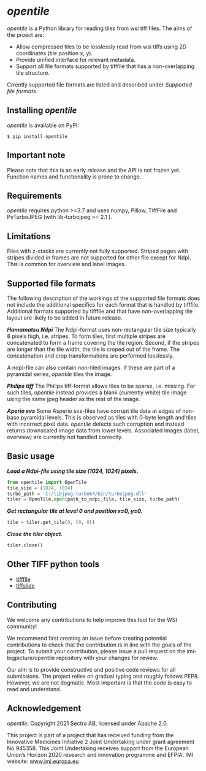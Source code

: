 # *opentile*
*opentile* is a Python library for reading tiles from wsi tiff files. The aims of the proect are:
- Allow compressed tiles to be losslessly read from wsi tiffs using 2D coordinates (tile position x, y).
- Provide unified interface for relevant metadata.
- Support all file formats supported by tifffile that has a non-overlapping tile structure.

Crrently supported file formats are listed and described under *Supported file formats*.

## Installing *opentile*
*opentile* is available on PyPI:
```console
$ pip install opentile
```

## Important note
Please note that this is an early release and the API is not frozen yet. Function names and functionality is prone to change.

## Requirements
*opentile* requires python >=3.7 and uses numpy, Pillow, TiffFile and PyTurboJPEG (with lib-turbojpeg >= 2.1 ).

## Limitations
Files with z-stacks are currently not fully supported.
Striped pages with stripes divided in frames are not supported for other file except for Ndpi. This is common for overview and label images.

## Supported file formats
The following description of the workings of the supported file formats does not include the additional specifics for each format that is handled by tifffile. Additional formats supported by tifffile and that have non-overlapping tile layout are likely to be added in future release.

***Hamamatsu Ndpi***
The Ndpi-format uses non-rectangular tile size typically 8 pixels high, i.e. stripes. To form tiles, first multiple stripes are concatenated to form a frame covering the tile region. Second, if the stripes are longer than the tile width, the tile is croped out of the frame. The concatenation and crop transformations are performed losslessly.

A ndpi-file can also contain non-tiled images. If these are part of a pyramidal series, *opentile* tiles the image.

***Philips tiff***
The Philips tiff-format allows tiles to be sparse, i.e. missing. For such tiles, *opentile* instead provides a blank (currently white) tile image using the same jpeg header as the rest of the image.

***Aperio svs***
Some Asperio svs-files have corrupt tile data at edges of non-base pyramidal levels. This is observed as tiles with 0-byte length and tiles with incorrect pixel data. *opentile* detects such corruption and instead returns downscaled image data from lower levels. Associated images (label, overview) are currently not handled correctly.

## Basic usage
***Load a Ndpi-file using tile size (1024, 1024) pixels.***
```python
from opentile import OpenTile
tile_size = (1024, 1024)
turbo_path = 'C:/libjpeg-turbo64/bin/turbojpeg.dll'
tiler = OpenTile.open(path_to_ndpi_file, tile_size, turbo_path)
```

***Get rectangular tile at level 0 and position x=0, y=0.***
```python
tile = tiler.get_tile(0, (0, 0))
```

***Close the tiler object.***
```python
tiler.close()
```
## Other TIFF python tools
- [tifffile](https://github.com/cgohlke/tifffile)
- [tiffslide](https://github.com/bayer-science-for-a-better-life/tiffslide)

## Contributing
We welcome any contributions to help improve this tool for the WSI community!

We recommend first creating an issue before creating potential contributions to check that the contribution is in line with the goals of the project. To submit your contribution, please issue a pull request on the imi-bigpicture/opentile repository with your changes for review.

Our aim is to provide constructive and positive code reviews for all submissions. The project relies on gradual typing and roughly follows PEP8. However, we are not dogmatic. Most important is that the code is easy to read and understand.

## Acknowledgement
*opentile*: Copyright 2021 Sectra AB, licensed under Apache 2.0.

This project is part of a project that has received funding from the Innovative Medicines Initiative 2 Joint Undertaking under grant agreement No 945358. This Joint Undertaking receives support from the European Union’s Horizon 2020 research and innovation programme and EFPIA. IMI website: www.imi.europa.eu